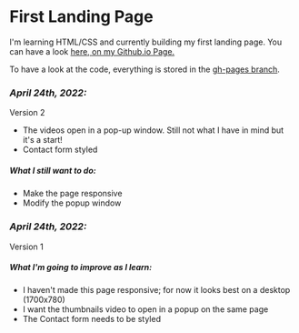 # First Landing Page
I'm learning HTML/CSS and currently building my first landing page.
You can have a look [here, on my Github.io Page.](https://hlmhc79.github.io/First-Landing-Page/)

To have a look at the code, everything is stored in the [gh-pages branch](https://github.com/HlmHc79/First-Landing-Page/tree/gh-pages).

### **_April 24th, 2022:_**
Version 2
- The videos open in a pop-up window. Still not what I have in mind but it's a start!
- Contact form styled

##### What I still want to do:
- Make the page responsive
- Modify the popup window


### **_April 24th, 2022:_**
Version 1

##### What I'm going to improve as I learn:
  - I haven't made this page responsive; for now it looks best on a desktop (1700x780)
  - I want the thumbnails video to open in a popup on the same page
  - The Contact form needs to be styled
